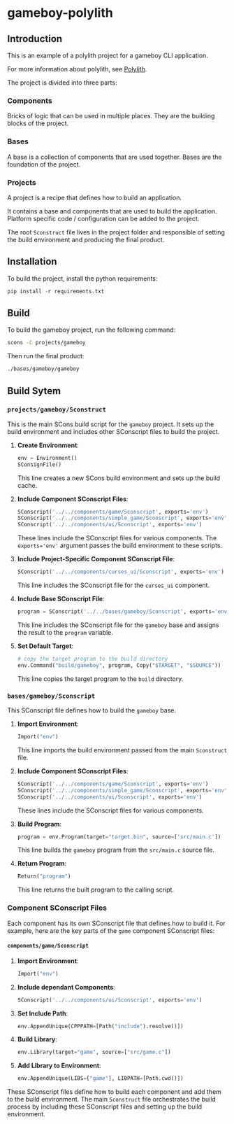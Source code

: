 # gameboy-polylith

## Introduction

This is an example of a polylith project for a gameboy CLI application.

For more information about polylith, see [Polylith](https://polylith.gitbook.io/polylith).

The project is divided into three parts:

### Components

Bricks of logic that can be used in multiple places. They are the building blocks of the project.

### Bases

A base is a collection of components that are used together. Bases are the foundation of the project.

### Projects

A project is a recipe that defines how to build an application.

It contains a base and components that are used to build the application.
Platform specific code / configuration can be added to the project.

The root `Sconstruct` file lives in the project folder and responsible of setting the build environment and producing the final product.

## Installation

To build the project, install the python requirements:

```py
pip install -r requirements.txt
```

## Build

To build the gameboy project, run the following command:

```sh
scons -C projects/gameboy
```

Then run the final product:

```sh
./bases/gameboy/gameboy
```

## Build Sytem

### `projects/gameboy/Sconstruct`

This is the main SCons build script for the `gameboy` project. It sets up the build environment and includes other SConscript files to build the project.

1. **Create Environment**:

    ```py
    env = Environment()
    SConsignFile()
    ```

    This line creates a new SCons build environment and sets up the build cache.

2. **Include Component SConscript Files**:

    ```py
    SConscript('../../components/game/Sconscript', exports='env')
    SConscript('../../components/simple_game/Sconscript', exports='env')
    SConscript('../../components/ui/Sconscript', exports='env')
    ```

    These lines include the SConscript files for various components. The `exports='env'` argument passes the build environment to these scripts.

3. **Include Project-Specific Component SConscript File**:

    ```py
    SConscript('../../components/curses_ui/Sconscript', exports='env')
    ```

    This line includes the SConscript file for the `curses_ui` component.

4. **Include Base SConscript File**:

    ```py
    program = SConscript('../../bases/gameboy/Sconscript', exports='env')
    ```

    This line includes the SConscript file for the `gameboy` base and assigns the result to the `program` variable.

5. **Set Default Target**:

    ```py
    # copy the target program to the build directory
    env.Command("build/gameboy", program, Copy("$TARGET", "$SOURCE"))
    ```

    This line copies the target program to the `build` directory.

### `bases/gameboy/Sconscript`

This SConscript file defines how to build the `gameboy` base.

1. **Import Environment**:

    ```py
    Import("env")
    ```

    This line imports the build environment passed from the main `Sconstruct` file.

2. **Include Component SConscript Files**:

    ```py
    SConscript('../../components/game/Sconscript', exports='env')
    SConscript('../../components/simple_game/Sconscript', exports='env')
    SConscript('../../components/ui/Sconscript', exports='env')
    ```

    These lines include the SConscript files for various components.

3. **Build Program**:

    ```py
    program = env.Program(target="target.bin", source=['src/main.c'])
    ```

    This line builds the `gameboy` program from the `src/main.c` source file.

4. **Return Program**:

    ```py
    Return("program")
    ```

    This line returns the built program to the calling script.

### Component SConscript Files

Each component has its own SConscript file that defines how to build it. For example, here are the key parts of the `game` component SConscript files:

#### `components/game/Sconscript`

1. **Import Environment**:

    ```py
    Import("env")
    ```

2. **Include dependant Components**:

    ```py
    SConscript('../../components/ui/Sconscript', exports='env')
    ```

3. **Set Include Path**:

    ```py
    env.AppendUnique(CPPPATH=[Path("include").resolve()])
    ```

4. **Build Library**:

    ```py
    env.Library(target="game", source=["src/game.c"])
    ```

5. **Add Library to Environment**:

    ```py
    env.AppendUnique(LIBS=["game"], LIBPATH=[Path.cwd()])
    ```

These SConscript files define how to build each component and add them to the build environment. The main `Sconstruct` file orchestrates the build process by including these SConscript files and setting up the build environment.
